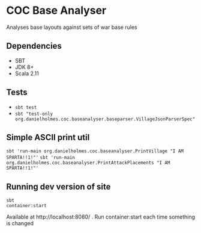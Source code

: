 # COC Base Analyser

Analyses base layouts against sets of war base rules


## Dependencies

 - SBT
 - JDK 8+
 - Scala 2.11
 

## Tests

- `sbt test`
- `sbt "test-only org.danielholmes.coc.baseanalyser.baseparser.VillageJsonParserSpec"`


## Simple ASCII print util

`sbt 'run-main org.danielholmes.coc.baseanalyser.PrintVillage "I AM SPARTA!!1!"'`
`sbt 'run-main org.danielholmes.coc.baseanalyser.PrintAttackPlacements "I AM SPARTA!!1!"'`


## Running dev version of site

```
sbt
container:start
```
Available at http://localhost:8080/ . Run container:start each time something is changed